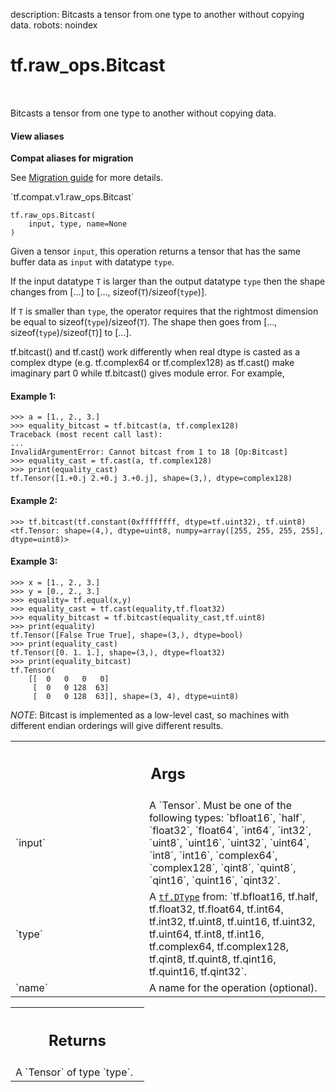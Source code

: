 description: Bitcasts a tensor from one type to another without copying data.
robots: noindex

# tf.raw_ops.Bitcast

<!-- Insert buttons and diff -->

<table class="tfo-notebook-buttons tfo-api nocontent" align="left">

</table>



Bitcasts a tensor from one type to another without copying data.

<section class="expandable">
  <h4 class="showalways">View aliases</h4>
  <p>
<b>Compat aliases for migration</b>
<p>See
<a href="https://www.tensorflow.org/guide/migrate">Migration guide</a> for
more details.</p>
<p>`tf.compat.v1.raw_ops.Bitcast`</p>
</p>
</section>

<pre class="devsite-click-to-copy prettyprint lang-py tfo-signature-link">
<code>tf.raw_ops.Bitcast(
    input, type, name=None
)
</code></pre>



<!-- Placeholder for "Used in" -->

Given a tensor `input`, this operation returns a tensor that has the same buffer
data as `input` with datatype `type`.

If the input datatype `T` is larger than the output datatype `type` then the
shape changes from [...] to [..., sizeof(`T`)/sizeof(`type`)].

If `T` is smaller than `type`, the operator requires that the rightmost
dimension be equal to sizeof(`type`)/sizeof(`T`). The shape then goes from
[..., sizeof(`type`)/sizeof(`T`)] to [...].

tf.bitcast() and tf.cast() work differently when real dtype is casted as a complex dtype
(e.g. tf.complex64 or tf.complex128) as tf.cast() make imaginary part 0 while tf.bitcast()
gives module error.
For example,

#### Example 1:



```
>>> a = [1., 2., 3.]
>>> equality_bitcast = tf.bitcast(a, tf.complex128)
Traceback (most recent call last):
...
InvalidArgumentError: Cannot bitcast from 1 to 18 [Op:Bitcast]
>>> equality_cast = tf.cast(a, tf.complex128)
>>> print(equality_cast)
tf.Tensor([1.+0.j 2.+0.j 3.+0.j], shape=(3,), dtype=complex128)
```

#### Example 2:



```
>>> tf.bitcast(tf.constant(0xffffffff, dtype=tf.uint32), tf.uint8)
<tf.Tensor: shape=(4,), dtype=uint8, numpy=array([255, 255, 255, 255], dtype=uint8)>
```

#### Example 3:



```
>>> x = [1., 2., 3.]
>>> y = [0., 2., 3.]
>>> equality= tf.equal(x,y)
>>> equality_cast = tf.cast(equality,tf.float32)
>>> equality_bitcast = tf.bitcast(equality_cast,tf.uint8)
>>> print(equality)
tf.Tensor([False True True], shape=(3,), dtype=bool)
>>> print(equality_cast)
tf.Tensor([0. 1. 1.], shape=(3,), dtype=float32)
>>> print(equality_bitcast)
tf.Tensor(
    [[  0   0   0   0]
     [  0   0 128  63]
     [  0   0 128  63]], shape=(3, 4), dtype=uint8)
```

*NOTE*: Bitcast is implemented as a low-level cast, so machines with different
endian orderings will give different results.

<!-- Tabular view -->
 <table class="responsive fixed orange">
<colgroup><col width="214px"><col></colgroup>
<tr><th colspan="2"><h2 class="add-link">Args</h2></th></tr>

<tr>
<td>
`input`
</td>
<td>
A `Tensor`. Must be one of the following types: `bfloat16`, `half`, `float32`, `float64`, `int64`, `int32`, `uint8`, `uint16`, `uint32`, `uint64`, `int8`, `int16`, `complex64`, `complex128`, `qint8`, `quint8`, `qint16`, `quint16`, `qint32`.
</td>
</tr><tr>
<td>
`type`
</td>
<td>
A <a href="../../tf/dtypes/DType.md"><code>tf.DType</code></a> from: `tf.bfloat16, tf.half, tf.float32, tf.float64, tf.int64, tf.int32, tf.uint8, tf.uint16, tf.uint32, tf.uint64, tf.int8, tf.int16, tf.complex64, tf.complex128, tf.qint8, tf.quint8, tf.qint16, tf.quint16, tf.qint32`.
</td>
</tr><tr>
<td>
`name`
</td>
<td>
A name for the operation (optional).
</td>
</tr>
</table>



<!-- Tabular view -->
 <table class="responsive fixed orange">
<colgroup><col width="214px"><col></colgroup>
<tr><th colspan="2"><h2 class="add-link">Returns</h2></th></tr>
<tr class="alt">
<td colspan="2">
A `Tensor` of type `type`.
</td>
</tr>

</table>

